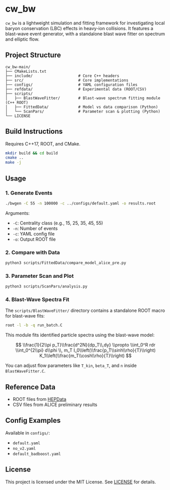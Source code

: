 # cw_bw

`cw_bw` is a lightweight simulation and fitting framework for investigating local baryon conservation (LBC) effects in heavy-ion collisions. It features a blast-wave event generator, with a standalone blast wave fitter on spectrum and elliptic flow.

## Project Structure

```
cw_bw-main/
├── CMakeLists.txt
├── include/                    # Core C++ headers
├── src/                        # Core implementations
├── configs/                    # YAML configuration files
├── refdata/                    # Experimental data (ROOT/CSV)
├── scripts/
│   ├── BlastWaveFitter/        # Blast-wave spectrum fitting module (C++ ROOT)
│   ├── FittedData/             # Model vs data comparison (Python)
│   └── ScanPars/               # Parameter scan & plotting (Python)
└── LICENSE
```

## Build Instructions

Requires C++17, ROOT, and CMake.

```bash
mkdir build && cd build
cmake ..
make -j
```

## Usage

### 1. Generate Events

```bash
./bwgen -C 55 -n 100000 -c ../configs/default.yaml -o results.root
```

Arguments:

- `-C`: Centrality class (e.g., 15, 25, 35, 45, 55)
- `-n`: Number of events
- `-c`: YAML config file
- `-o`: Output ROOT file

### 2. Compare with Data

```bash
python3 scripts/FittedData/compare_model_alice_pre.py
```

### 3. Parameter Scan and Plot

```bash
python3 scripts/ScanPars/analysis.py
```

### 4. Blast-Wave Spectra Fit

The `scripts/BlastWaveFitter/` directory contains a standalone ROOT macro for blast-wave fits:

```bash
root -l -b -q run_batch.C
```

This module fits identified particle spectra using the blast-wave model:

$$
\\frac{1}{2\\pi p_T}\\frac{d^2N}{dp_T\\,dy} \\propto \\int_0^R rdr \\int_0^{2\\pi} d\\phi \\, m_T I_0\\left(\\frac{p_T\\sinh\\rho}{T}\\right) K_1\\left(\\frac{m_T\\cosh\\rho}{T}\\right)
$$

You can adjust flow parameters like `T_kin`, `beta_T`, and `n` inside `BlastWaveFitter.C`.

## Reference Data

- ROOT files from [HEPData](https://www.hepdata.net/)
- CSV files from ALICE preliminary results

##  Config Examples

Available in `configs/`:

- `default.yaml`
- `no_v2.yaml`
- `default_badboost.yaml`

## License

This project is licensed under the MIT License. See [LICENSE](./LICENSE) for details.

